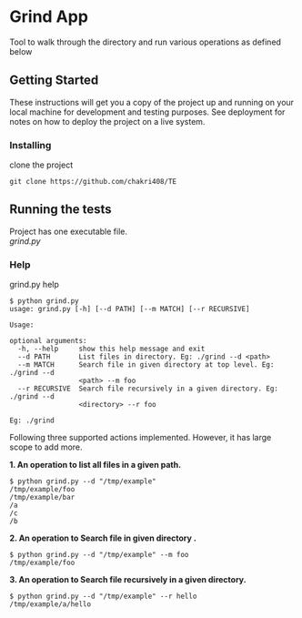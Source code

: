 # Grind App

Tool to walk through the directory and run various operations as defined below
## Getting Started

These instructions will get you a copy of the project up and running on your local machine for development and testing purposes. See deployment for notes on how to deploy the project on a live system.


### Installing
clone the project

```
git clone https://github.com/chakri408/TE
```

## Running the tests
Project has one executable file.  
*grind.py*  



### Help

grind.py help

```
$ python grind.py 
usage: grind.py [-h] [--d PATH] [--m MATCH] [--r RECURSIVE]

Usage:

optional arguments:
  -h, --help     show this help message and exit
  --d PATH       List files in directory. Eg: ./grind --d <path>
  --m MATCH      Search file in given directory at top level. Eg: ./grind --d
                 <path> --m foo
  --r RECURSIVE  Search file recursively in a given directory. Eg: ./grind --d
                 <directory> --r foo

Eg: ./grind
```

Following three supported actions implemented. However, it has large scope to add more.

**1. An operation to list all files in a given path.**

```
$ python grind.py --d "/tmp/example"
/tmp/example/foo
/tmp/example/bar
/a
/c
/b
```

**2. An operation to Search file in given directory .**

```
$ python grind.py --d "/tmp/example" --m foo
/tmp/example/foo
```

**3. An operation to Search file recursively in a given directory.**

```
$ python grind.py --d "/tmp/example" --r hello
/tmp/example/a/hello
```




